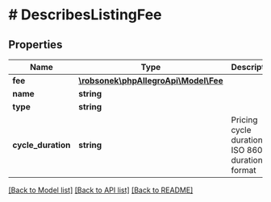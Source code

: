 # # DescribesListingFee

## Properties

Name | Type | Description | Notes
------------ | ------------- | ------------- | -------------
**fee** | [**\robsonek\phpAllegroApi\Model\Fee**](Fee.md) |  |
**name** | **string** |  |
**type** | **string** |  |
**cycle_duration** | **string** | Pricing cycle duration, ISO 8601 duration format |

[[Back to Model list]](../../README.md#models) [[Back to API list]](../../README.md#endpoints) [[Back to README]](../../README.md)
